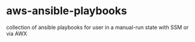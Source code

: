 # aws-ansible-playbooks
collection of ansible playbooks for user in a manual-run state with SSM or via AWX
